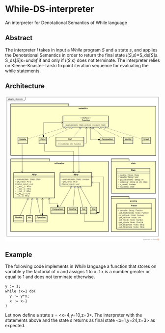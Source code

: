 # While-DS-interpreter
An interpreter for Denotational Semantics of While language

## Abstract
The interpreter _I_ takes in input a _While_ program _S_ and a state _s_, and applies the Denotational Semantics in order to return the final state _I_(_S_,_s_)=S_ds[_S_]_s_. S_ds[_S_]_s_=_undef_ if and only if _I_(_S_,_s_) does not terminate. The interpreter relies on Kleene-Knaster-Tarski fixpoint iteration sequence for evaluating the while statements.

## Architecture
![alt text](documentation/Class_Diagram.png?raw=true "Class Diagram")

## Example
The following code implements in _While_ language a function that stores on variable y the factorial of x and assigns 1 to x if x is a number greater or equal to 1 and does not terminate otherwise.

```
y := 1;
while !x=1 do(
  y := y*x;
  x := x-1
)
```

Let now define a state s = <x=4,y=10,z=3>. The interpreter with the statements above and the state s returns as final state <x=1,y=24,z=3> as expected.
